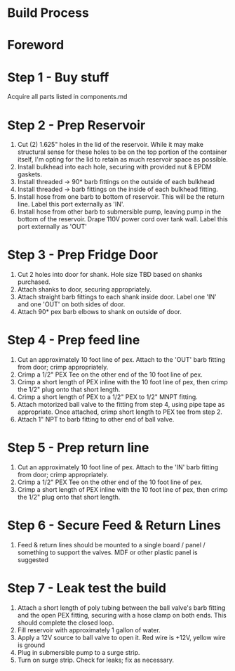 # Build Process

# Foreword

# Step 1 - Buy stuff
Acquire all parts listed in components.md

# Step 2 - Prep Reservoir
1. Cut (2) 1.625" holes in the lid of the reservoir.  While it may make structural sense for these holes to be on the top portion of the container itself, I'm opting for the lid to retain as much reservoir space as possible.
2. Install bulkhead into each hole, securing with provided nut & EPDM gaskets.
3. Install threaded -> 90* barb fittings on the outside of each bulkhead
3. Install threaded -> barb fittings on the inside of each bulkhead fitting.  
4. Install hose from one barb to bottom of reservoir.  This will be the return line.  Label this port externally as 'IN'.
5. Install hose from other barb to submersible pump, leaving pump in the bottom of the reservoir.  Drape 110V power cord over tank wall. Label this port externally as 'OUT'

# Step 3 - Prep Fridge Door
1. Cut 2 holes into door for shank.  Hole size TBD based on shanks purchased.
2. Attach shanks to door, securing appropriately.
3. Attach straight barb fittings to each shank inside door.  Label one 'IN' and one 'OUT' on both sides of door.
4. Attach 90* pex barb elbows to shank on outside of door.

# Step 4 - Prep feed line
1. Cut an approximately 10 foot line of pex.  Attach to the 'OUT' barb fitting from door; crimp appropriately.
2. Crimp a 1/2" PEX Tee on the other end of the 10 foot line of pex.
3. Crimp a short length of PEX inline with the 10 foot line of pex, then crimp the 1/2" plug onto that short length.
4. Crimp a short length of PEX to a 1/2" PEX to 1/2" MNPT fitting.
5. Attach motorized ball valve to the fitting from step 4, using pipe tape as appropriate.  Once attached, crimp short length to PEX tee from step 2.
6. Attach 1" NPT to barb fitting to other end of ball valve.

# Step 5 - Prep return line
1. Cut an approximately 10 foot line of pex.  Attach to the 'IN' barb fitting from door; crimp appropriately.
2. Crimp a 1/2" PEX Tee on the other end of the 10 foot line of pex.
3. Crimp a short length of PEX inline with the 10 foot line of pex, then crimp the 1/2" plug onto that short length.

# Step 6 - Secure Feed & Return Lines
1. Feed & return lines should be mounted to a single board / panel / something to support the valves. MDF  or other plastic panel is suggested

# Step 7 - Leak test the build
1. Attach a short length of poly tubing between the ball valve's barb fitting and the open PEX fitting, securing with a hose clamp on both ends.  This should complete the closed loop.
2. Fill reservoir with approximately 1 gallon of water.
3. Apply a 12V source to ball valve to open it. Red wire is +12V, yellow wire is ground
4. Plug in submersible pump to a surge strip.
5. Turn on surge strip.  Check for leaks; fix as necessary.
